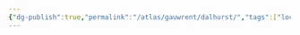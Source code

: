 ```yaml
---
{"dg-publish":true,"permalink":"/atlas/gauwrent/dalhurst/","tags":["location/city","location/country/gauwrent","location/continent/corash"]}
---
```

